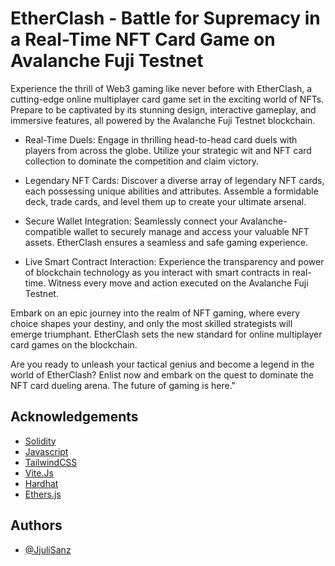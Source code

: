 
# EtherClash - Battle for Supremacy in a Real-Time NFT Card Game on Avalanche Fuji Testnet

Experience the thrill of Web3 gaming like never before with EtherClash, a cutting-edge online multiplayer card game set in the exciting world of NFTs. Prepare to be captivated by its stunning design, interactive gameplay, and immersive features, all powered by the Avalanche Fuji Testnet blockchain.

- Real-Time Duels: Engage in thrilling head-to-head card duels with players from across the globe. Utilize your strategic wit and NFT card collection to dominate the competition and claim victory.

- Legendary NFT Cards: Discover a diverse array of legendary NFT cards, each possessing unique abilities and attributes. Assemble a formidable deck, trade cards, and level them up to create your ultimate arsenal.

- Secure Wallet Integration: Seamlessly connect your Avalanche-compatible wallet to securely manage and access your valuable NFT assets. EtherClash ensures a seamless and safe gaming experience.

- Live Smart Contract Interaction: Experience the transparency and power of blockchain technology as you interact with smart contracts in real-time. Witness every move and action executed on the Avalanche Fuji Testnet.

Embark on an epic journey into the realm of NFT gaming, where every choice shapes your destiny, and only the most skilled strategists will emerge triumphant. EtherClash sets the new standard for online multiplayer card games on the blockchain.

Are you ready to unleash your tactical genius and become a legend in the world of EtherClash? Enlist now and embark on the quest to dominate the NFT card dueling arena. The future of gaming is here."


## Acknowledgements

 - [Solidity](https://docs.soliditylang.org)
 - [Javascript](https://developer.mozilla.org/en-US/docs/Web/JavaScript)
 - [TailwindCSS](https://tailwindcss.com)
 - [Vite.Js](https://vitejs.dev/guide/)
 - [Hardhat](https://hardhat.org/docs)
 - [Ethers.js](https://docs.ethers.org/v5/)



## Authors

- [@JjuliSanz ](https://github.com/JjuliSanz)

